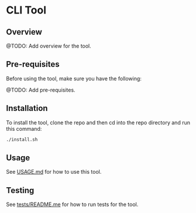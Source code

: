 # CLI Tool

## Overview

@TODO: Add overview for the tool.

## Pre-requisites

Before using the tool, make sure you have the following:

@TODO: Add pre-requisites.

## Installation

To install the tool, clone the repo and then cd into the repo directory and run this command:

```bash
./install.sh
```

## Usage

See [USAGE.md](USAGE.md) for how to use this tool.

## Testing

See [tests/README.me](tests/README.md) for how to run tests for the tool.
